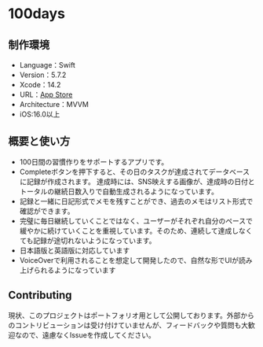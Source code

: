 # 100days

## 制作環境
- Language：Swift
- Version：5.7.2
- Xcode：14.2
- URL：[App Store](https://apps.apple.com/jp/app/100日チャレンジ/id6449479183) 
- Architecture：MVVM
- iOS:16.0以上

## 概要と使い方

- 100日間の習慣作りをサポートするアプリです。
- Completeボタンを押下すると、その日のタスクが達成されてデータベースに記録が作成されます。
達成時には、SNS映えする画像が、達成時の日付とトータルの継続日数入りで自動生成されるようになっています。
- 記録と一緒に日記形式でメモを残すことができ、過去のメモはリスト形式で確認ができます。
- 完璧に毎日継続していくことではなく、ユーザーがそれぞれ自分のペースで緩やかに続けていくことを重視しています。そのため、連続して達成しなくても記録が途切れないようになっています。
- 日本語版と英語版に対応しています
- VoiceOverで利用されることを想定して開発したので、自然な形でUIが読み上げられるようになっています


## Contributing
現状、このプロジェクトはポートフォリオ用として公開しております。外部からのコントリビューションは受け付けていませんが、フィードバックや質問も大歓迎なので、遠慮なくIssueを作成してください。
